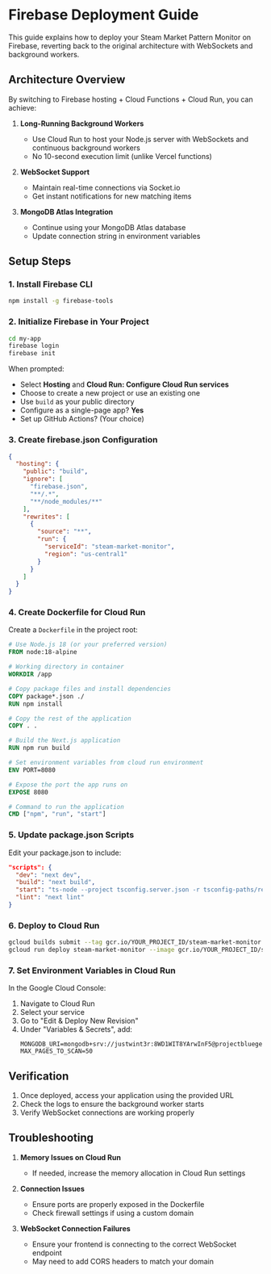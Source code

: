 # Firebase Deployment Guide

This guide explains how to deploy your Steam Market Pattern Monitor on Firebase, reverting back to the original architecture with WebSockets and background workers.

## Architecture Overview

By switching to Firebase hosting + Cloud Functions + Cloud Run, you can achieve:

1. **Long-Running Background Workers**
   - Use Cloud Run to host your Node.js server with WebSockets and continuous background workers
   - No 10-second execution limit (unlike Vercel functions)

2. **WebSocket Support**
   - Maintain real-time connections via Socket.io
   - Get instant notifications for new matching items

3. **MongoDB Atlas Integration**
   - Continue using your MongoDB Atlas database
   - Update connection string in environment variables

## Setup Steps

### 1. Install Firebase CLI

```bash
npm install -g firebase-tools
```

### 2. Initialize Firebase in Your Project

```bash
cd my-app
firebase login
firebase init
```

When prompted:
- Select **Hosting** and **Cloud Run: Configure Cloud Run services**
- Choose to create a new project or use an existing one
- Use `build` as your public directory
- Configure as a single-page app? **Yes**
- Set up GitHub Actions? (Your choice)

### 3. Create firebase.json Configuration

```json
{
  "hosting": {
    "public": "build",
    "ignore": [
      "firebase.json",
      "**/.*",
      "**/node_modules/**"
    ],
    "rewrites": [
      {
        "source": "**",
        "run": {
          "serviceId": "steam-market-monitor",
          "region": "us-central1"
        }
      }
    ]
  }
}
```

### 4. Create Dockerfile for Cloud Run

Create a `Dockerfile` in the project root:

```dockerfile
# Use Node.js 18 (or your preferred version)
FROM node:18-alpine

# Working directory in container
WORKDIR /app

# Copy package files and install dependencies
COPY package*.json ./
RUN npm install

# Copy the rest of the application
COPY . .

# Build the Next.js application
RUN npm run build

# Set environment variables from cloud run environment
ENV PORT=8080

# Expose the port the app runs on
EXPOSE 8080

# Command to run the application
CMD ["npm", "run", "start"]
```

### 5. Update package.json Scripts

Edit your package.json to include:

```json
"scripts": {
  "dev": "next dev",
  "build": "next build",
  "start": "ts-node --project tsconfig.server.json -r tsconfig-paths/register src/server.ts",
  "lint": "next lint"
}
```

### 6. Deploy to Cloud Run

```bash
gcloud builds submit --tag gcr.io/YOUR_PROJECT_ID/steam-market-monitor
gcloud run deploy steam-market-monitor --image gcr.io/YOUR_PROJECT_ID/steam-market-monitor --platform managed
```

### 7. Set Environment Variables in Cloud Run

In the Google Cloud Console:
1. Navigate to Cloud Run
2. Select your service
3. Go to "Edit & Deploy New Revision"
4. Under "Variables & Secrets", add:
   ```
   MONGODB_URI=mongodb+srv://justwint3r:8WD1WIT8YArwInF5@projectbluegem.smhogoz.mongodb.net/steam_market_monitor
   MAX_PAGES_TO_SCAN=50
   ```

## Verification

1. Once deployed, access your application using the provided URL
2. Check the logs to ensure the background worker starts
3. Verify WebSocket connections are working properly

## Troubleshooting

1. **Memory Issues on Cloud Run**
   - If needed, increase the memory allocation in Cloud Run settings

2. **Connection Issues**
   - Ensure ports are properly exposed in the Dockerfile
   - Check firewall settings if using a custom domain

3. **WebSocket Connection Failures**
   - Ensure your frontend is connecting to the correct WebSocket endpoint
   - May need to add CORS headers to match your domain 